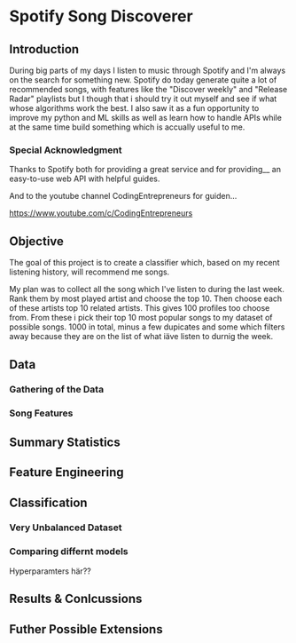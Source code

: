 # Spotify Song Discoverer

## Introduction
During big parts of my days I listen to music through Spotify and I'm always on the search for something new. Spotify do today generate quite a lot of recommended songs, with features like the "Discover weekly" and "Release Radar" playlists but I though that i should try it out myself and see if what whose algorithms work the best. I also saw it as a fun opportunity to improve my python and ML skills as well as learn how to handle APIs while at the same time build something which is accually useful to me. 

### Special Acknowledgment
Thanks to Spotify both for providing a great service and for providing__ an easy-to-use web API with helpful guides.

And to the youtube channel CodingEntrepreneurs for guiden...

https://www.youtube.com/c/CodingEntrepreneurs

## Objective
The goal of this project is to create a classifier which, based on my recent listening history, will recommend me songs. 

My plan was to collect all the song which I've listen to during the last week. Rank them by most played artist and choose the top 10. Then choose each of these artists top 10 related artists. This gives 100 profiles too choose from. From these i pick their top 10 most popular songs  to my dataset of possible songs. 1000 in total, minus a few dupicates and some which filters away because they are on the list of what iäve listen to durnig the week.

## Data
### Gathering of the Data
### Song Features

## Summary Statistics

## Feature Engineering

## Classification
### Very Unbalanced Dataset
### Comparing differnt models
Hyperparamters här??

## Results & Conlcussions

## Futher Possible Extensions

